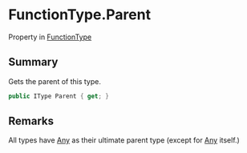 # FunctionType.Parent

Property in [FunctionType](/docs/api/csharp/yarn.functiontype.md)

## Summary


Gets the parent of this type.


```csharp
public IType Parent { get; }
```

## Remarks

All types have  [Any](yarn.types.any.md)  as their
ultimate parent type (except for  [Any](yarn.types.any.md) 
itself.)

